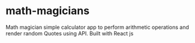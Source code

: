 # math-magicians
Math magician simple calculator app to perform arithmetic operations and render random Quotes using API. Built with React js
